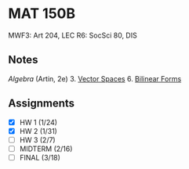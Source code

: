 # MAT 150B
MWF3: Art 204, LEC
R6: SocSci 80, DIS
## Notes
*Algebra* (Artin, 2e)
3. [Vector Spaces](../notes/vector-spaces.md)
6. [Bilinear Forms](../notes/bilinear-forms.md)
## Assignments
- [x] HW 1 (1/24)
- [x] HW 2 (1/31)
- [ ] HW 3 (2/7)
- [ ] MIDTERM (2/16)
- [ ] FINAL (3/18)